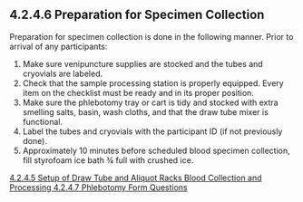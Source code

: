 ## 4.2.4.6 Preparation for Specimen Collection

Preparation for specimen collection is done in the following manner.  Prior to arrival of any participants:

1.   Make sure venipuncture supplies are stocked and the tubes and cryovials are labeled.
2.  Check that the sample processing station is properly equipped.  Every item on the checklist must be ready and in its proper position.
3.	Make sure the phlebotomy tray or cart is tidy and stocked with extra smelling salts, basin, wash cloths, and that the draw tube mixer is functional.
4.	Label the tubes and cryovials with the participant ID (if not previously done).
5.	Approximately 10 minutes before scheduled blood specimen collection, fill styrofoam ice bath ¾ full with crushed ice.


<div class="center">
<div class="btn-group">
  <a href=":pages_path:/manuals/blood-collection-processing/4-02-04-05-set-up-of-draw-tube.md" class="btn btn-default">
    <span class="glyphicon glyphicon-chevron-left"></span>
    4.2.4.5 Setup of Draw Tube and Aliquot Racks
  </a>

  <a href=":pages_path:/manuals/blood-collection-processing" class="btn btn-default">
    <span class="glyphicon glyphicon-chevron-up"></span>
    Blood Collection and Processing
  </a>

  <a href=":pages_path:/manuals/blood-collection-processing/4-02-04-07-phlebotomy-form-questions.md" class="btn btn-success">
    4.2.4.7 Phlebotomy Form Questions
    <span class="glyphicon glyphicon-chevron-right"></span>
  </a>
</div>
</div>
